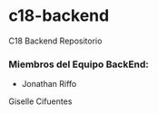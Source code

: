 # c18-backend

C18 Backend Repositorio

### Miembros del Equipo BackEnd:

- Jonathan Riffo

Giselle Cifuentes
